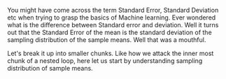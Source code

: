 You might have come across the term Standard Error, Standard Deviation etc when trying to grasp the basics of Machine learning. Ever wondered what is the difference between Standard error and deviation. Well it turns out that the Standard Error of the mean is the standard deviation of the sampling distribution of the sample means. Well that was a mouthful. 

Let's break it up into smaller chunks. Like how we attack the inner most chunk of a nested loop, here let us start by understanding sampling distribution of sample means. 
